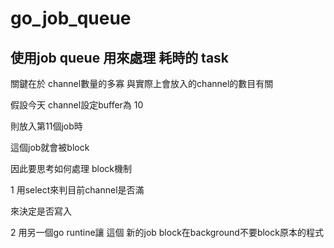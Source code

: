 # go_job_queue

## 使用job  queue 用來處理 耗時的 task

關鍵在於 channel數量的多寡 與實際上會放入的channel的數目有關

假設今天 channel設定buffer為 10

則放入第11個job時

這個job就會被block

因此要思考如何處理 block機制

1 用select來判目前channel是否滿

來決定是否寫入

2 用另一個go runtine讓 這個 新的job block在background不要block原本的程式